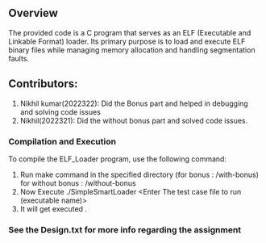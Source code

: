 ## Overview
The provided code is a C program that serves as an ELF (Executable and Linkable Format) loader. Its primary purpose is to load and execute ELF binary files while managing memory allocation and handling segmentation faults.

## Contributors:
1. Nikhil kumar(2022322): Did the Bonus part and helped in debugging and solving code issues
2. Nikhil(2022321): Did the without bonus part and solved code issues.


### Compilation and Execution
To compile the ELF_Loader program, use the following command:
1. Run make command in the specified directory (for bonus : /with-bonus) for without bonus : /without-bonus
2. Now Execute ./SimpleSmartLoader <<Enter>Enter The test case file to run (executable name)>
3. It will get executed .

### See the Design.txt for more info regarding the assignment
